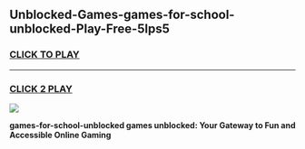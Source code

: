 
## Unblocked-Games-games-for-school-unblocked-Play-Free-5lps5
<h3>
<a href="https://premium76.site?title=games-for-school-unblocked&ref=23A">CLICK TO PLAY</a></h3>
<hr>

<h3>
<a href="https://premium76.site?title=games-for-school-unblocked&ref=23A">CLICK 2 PLAY</a>
  
</h3>

<a href="https://premium76.site?title=games-for-school-unblocked&ref=23A"><img src="https://clearcache.store/games.png"></a>


**games-for-school-unblocked games unblocked: Your Gateway to Fun and Accessible Online Gaming**
